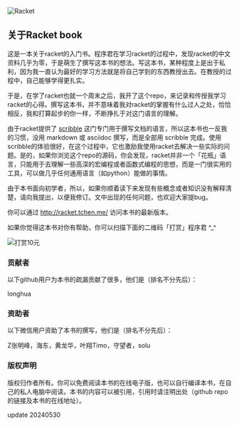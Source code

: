 ![Racket](assets/images/cover.jpg)

## 关于Racket book

这是一本关于racket的入门书。程序君在学习racket的过程中，发现racket的中文资料几乎为零，于是萌生了撰写这本书的想法。写这本书，某种程度上是出于私利，因为我一直认为最好的学习方法就是将自己学到的东西教授出去。在教授的过程中，自己能够学得更扎实。

于是，在学了racket也就一个周末之后，我开了这个repo，来记录和传授我学习racket的心得。撰写这本书，并不意味着我对racket的掌握有什么过人之处，恰恰相反，我和打算起步的你一样，不断挣扎于对这门语言的理解。

由于racket提供了 [scribble](http://docs.racket-lang.org/scribble/) 这门专门用于撰写文档的语言，所以这本书也一反我的习惯，没用 markdown 或 asciidoc 撰写，而是全部用 scribble 完成。使用scribble的体验很好，在这个过程中，它也激励我使用racket去解决一些实际的问题。是的，如果你浏览这个repo的源码，你会发现，racket并非一个「花瓶」语言，只能用于去理解一些高深的宏编程或者函数式编程的思想，而是一门很实用的工具，可以做几乎任何通用语言（如python）能做的事情。

由于本书面向初学者，所以，如果你顺着读下来发现有些概念或者知识没有解释清楚，请向我提出，以便我修订。文中出现的任何问题，也欢迎大家提bug。

你可以通过 http://racket.tchen.me/ 访问本书的最新版本。

如果你觉得这本书对你有帮助，你可以扫描下面的二维码「打赏」程序君 ^_^

![打赏10元](assets/images/weixin10.jpg)

### 贡献者

以下github用户为本书的疏漏贡献了很多，他们是（排名不分先后）：

longhua

### 资助者

以下微信用户资助了本书的撰写，他们是（排名不分先后）：

Z张明峰，海东，黄龙华，叶翔Timo，守望者，solu

### 版权声明

版权归作者所有。你可以免费阅读本书的在线电子版，也可以自行编译本书，在自己的私人电脑中阅读。本书的内容可以被引用，引用时请注明出处（github repo的链接及本书的在线地址）。

update 20240530